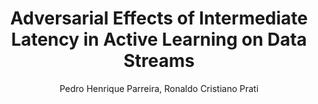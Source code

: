 ---
paperId: 25
author: Pedro Henrique Parreira, Ronaldo Cristiano Prati
publicationauthor: Parreira, P. H. et al
title: Adversarial Effects of Intermediate Latency in Active Learning on Data Streams
pitch: https://slideslive.com/38930536/adversarial-effects-of-intermediate-latency-in-active-learning-on-data-streams?ref=folder-55828
poster: Poster_Pedro_Parreira
alt: --
type: Poster
topic: Machine Learning
subtopic: Applications
link: https://research.latinxinai.org/papers/icml/2020/pdf/Poster_Pedro_Parreira.pdf
conference: icml
year: 2020
tags: icml-2020
location: Virtual
---
